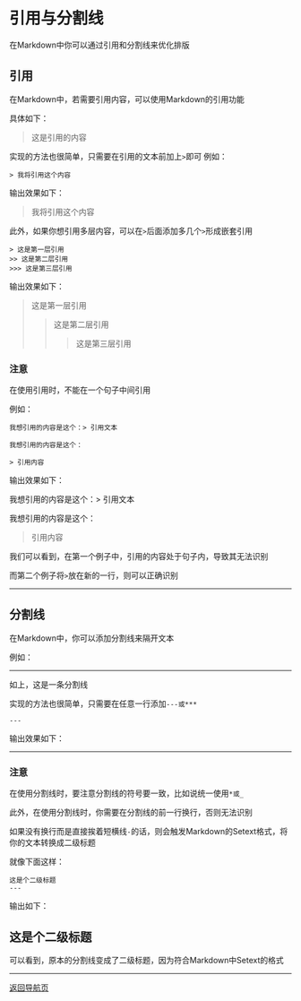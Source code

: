 # 引用与分割线
在Markdown中你可以通过引用和分割线来优化排版

## 引用
在Markdown中，若需要引用内容，可以使用Markdown的引用功能

具体如下：
> 这是引用的内容

实现的方法也很简单，只需要在引用的文本前加上`>`即可
例如：
```
> 我将引用这个内容
```
输出效果如下：
> 我将引用这个内容

此外，如果你想引用多层内容，可以在`>`后面添加多几个`>`形成嵌套引用

```
> 这是第一层引用
>> 这是第二层引用
>>> 这是第三层引用
```
输出效果如下：

> 这是第一层引用
>> 这是第二层引用
>>> 这是第三层引用

### 注意
在使用引用时，不能在一个句子中间引用

例如：
```
我想引用的内容是这个：> 引用文本

我想引用的内容是这个：

> 引用内容
```
输出效果如下：

我想引用的内容是这个：> 引用文本

我想引用的内容是这个：

> 引用内容

我们可以看到，在第一个例子中，引用的内容处于句子内，导致其无法识别

而第二个例子将`>`放在新的一行，则可以正确识别

---
## 分割线
在Markdown中，你可以添加分割线来隔开文本

例如：

---
如上，这是一条分割线

实现的方法也很简单，只需要在任意一行添加`---或***`

```
---
```
输出效果如下：

---

### 注意
在使用分割线时，要注意分割线的符号要一致，比如说统一使用`*或_`

此外，在使用分割线时，你需要在分割线的前一行换行，否则无法识别

如果没有换行而是直接挨着短横线`-`的话，则会触发Markdown的Setext格式，将你的文本转换成二级标题

就像下面这样：
```
这是个二级标题
---
```
输出如下：

这是个二级标题
---

可以看到，原本的分割线变成了二级标题，因为符合Markdown中Setext的格式

---
[返回导航页](index.md)